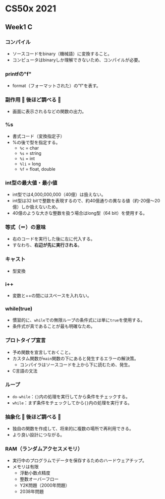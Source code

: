 # CS50x 2021 

## Week1 C

### コンパイル
- ソースコードをbinary（機械語）に変換すること。
- コンピュータはbinaryしか理解できないため、コンパイルが必要。

### printfの"f"
- format（フォーマットされた）の"f"を表す。

### 副作用 🚨 後ほど調べる 🚨
- 画面に表示されるなどの関数の出力。

### %s
- 書式コード（変換指定子）
- %の後で型を指定する。
  - `%c` = char
  - `%s` = string
  - `%i` = int
  - `%li` = long
  - `%f` = float, double

### int型の最大値・最小値
- int型では4,000,000,000（40億）は扱えない。
- int型は32 bitで整数を表現するので、約40億通りの異なる値（約-20億〜20億）しか扱えないため。
- 40億のような大きな整数を扱う場合はlong型（64 bit）を使用する。

### 等式（＝）の意味
- 右のコードを実行した後に左に代入する。
- すなわち、**右辺が先に実行される**。

### キャスト
- 型変換

### i++
- 変数と++の間にはスペースを入れない。

### while(true)
- 慣習的に、`while`での無限ループの条件式には単に`true`を使用する。
- 条件式が真であることが最も明確なため。

### プロトタイプ宣言
- 予め関数を宣言しておくこと。
- カスタム関数が`main`関数の下にあると発生するエラーの解決策。
  - コンパイラはソースコードを上から下に読むため、発生。
- C言語の文法

### ループ
- `do-while`：`{}`内の処理を実行してから条件をチェックする。
- `while`：まず条件をチェックしてから`{}`内の処理を実行する。

### 抽象化 🚨 後ほど調べる 🚨
- 独自の関数を作成して、将来的に複数の場所で再利用できる。
- より良い設計につながる。

### RAM（ランダムアクセスメモリ）
- 実行中のプログラムでデータを保存するためのハードウェアチップ。
- メモリは有限
  - 浮動小数点精度
  - 整数オーバーフロー
  - Y2K問題（2000年問題）
  - 2038年問題
